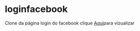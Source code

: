 # loginfacebook
Clone da página login do facebook
clique <a href="https://doncarderms.github.io/loginfacebook/login-facebook.html">Aqui</a>para vizualizar

